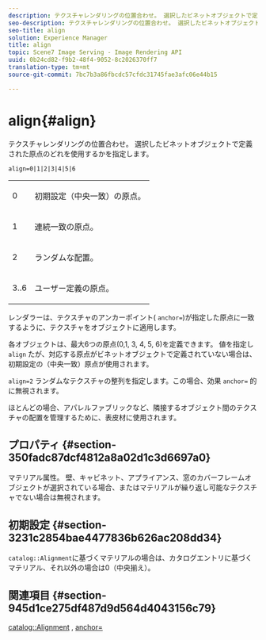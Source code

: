 ```yaml
---
description: テクスチャレンダリングの位置合わせ。 選択したビネットオブジェクトで定義された原点のどれを使用するかを指定します。
seo-description: テクスチャレンダリングの位置合わせ。 選択したビネットオブジェクトで定義された原点のどれを使用するかを指定します。
seo-title: align
solution: Experience Manager
title: align
topic: Scene7 Image Serving - Image Rendering API
uuid: 0b24cd82-f9b2-48f4-9052-8c2026370ff7
translation-type: tm+mt
source-git-commit: 7bc7b3a86fbcdc57cfdc31745fae3afc06e44b15

---
```



# align{#align}

テクスチャレンダリングの位置合わせ。 選択したビネットオブジェクトで定義された原点のどれを使用するかを指定します。

`align=0|1|2|3|4|5|6`

<table id="simpletable_D15233999E35488EB2F933BD72798E2F"> 
 <tr class="strow"> 
  <td class="stentry"> <p>0 </p></td> 
  <td class="stentry"> <p>初期設定（中央一致）の原点。 </p></td> 
 </tr> 
 <tr class="strow"> 
  <td class="stentry"> <p>1 </p></td> 
  <td class="stentry"> <p>連続一致の原点。 </p></td> 
 </tr> 
 <tr class="strow"> 
  <td class="stentry"> <p>2 </p></td> 
  <td class="stentry"> <p>ランダムな配置。 </p></td> 
 </tr> 
 <tr class="strow"> 
  <td class="stentry"> <p>3..6 </p></td> 
  <td class="stentry"> <p>ユーザー定義の原点。 </p></td> 
 </tr> 
</table>

レンダラーは、テクスチャのアンカーポイント( `anchor=`)が指定した原点に一致するように、テクスチャをオブジェクトに適用します。

各オブジェクトは、最大6つの原点(0,1, 3, 4, 5, 6)を定義できます。 値を指定し `align` たが、対応する原点がビネットオブジェクトで定義されていない場合は、初期設定の（中央一致）原点が使用されます。

`align=2` ランダムなテクスチャの整列を指定します。この場合、効果 `anchor=` 的に無視されます。

ほとんどの場合、アパレルファブリックなど、隣接するオブジェクト間のテクスチャの配置を管理するために、表皮材に使用されます。

## プロパティ {#section-350fadc87dcf4812a8a02d1c3d6697a0}

マテリアル属性。 壁、キャビネット、アプライアンス、窓のカバーフレームオブジェクトが選択されている場合、またはマテリアルが繰り返し可能なテクスチャでない場合は無視されます。

## 初期設定 {#section-3231c2854bae4477836b626ac208dd34}

`catalog::Alignment`に基づくマテリアルの場合は、カタログエントリに基づくマテリアル、それ以外の場合は0（中央揃え）。

## 関連項目 {#section-945d1ce275df487d9d564d4043156c79}

[catalog::Alignment](../../../../../ir-api/material-cat/image-rendering-api-ref/c-ir-material-catalog/c-ir-material-data-reference/r-ir-alignment.md#reference-e52152e8dc244d0aa13b40c615d0f399) , [anchor=](../../../../../ir-api/http-protocol/image-rendering-api-ref/c-ir-http-protocol-ref/c-ir-http-protocol-command-reference/r-ir-http-anchor.md#reference-d53923d785c9442997dc7f2199524c26)

